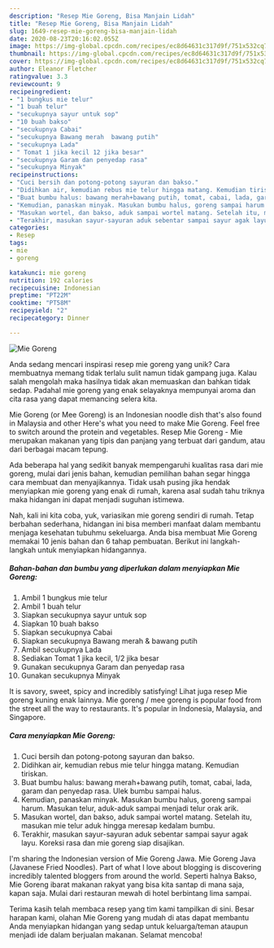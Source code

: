 ```yaml
---
description: "Resep Mie Goreng, Bisa Manjain Lidah"
title: "Resep Mie Goreng, Bisa Manjain Lidah"
slug: 1649-resep-mie-goreng-bisa-manjain-lidah
date: 2020-08-23T20:16:02.055Z
image: https://img-global.cpcdn.com/recipes/ec8d64631c317d9f/751x532cq70/mie-goreng-foto-resep-utama.jpg
thumbnail: https://img-global.cpcdn.com/recipes/ec8d64631c317d9f/751x532cq70/mie-goreng-foto-resep-utama.jpg
cover: https://img-global.cpcdn.com/recipes/ec8d64631c317d9f/751x532cq70/mie-goreng-foto-resep-utama.jpg
author: Eleanor Fletcher
ratingvalue: 3.3
reviewcount: 9
recipeingredient:
- "1 bungkus mie telur"
- "1 buah telur"
- "secukupnya sayur untuk sop"
- "10 buah bakso"
- "secukupnya Cabai"
- "secukupnya Bawang merah  bawang putih"
- "secukupnya Lada"
- " Tomat 1 jika kecil 12 jika besar"
- "secukupnya Garam dan penyedap rasa"
- "secukupnya Minyak"
recipeinstructions:
- "Cuci bersih dan potong-potong sayuran dan bakso."
- "Didihkan air, kemudian rebus mie telur hingga matang. Kemudian tiriskan."
- "Buat bumbu halus: bawang merah+bawang putih, tomat, cabai, lada, garam dan penyedap rasa. Ulek bumbu sampai halus."
- "Kemudian, panaskan minyak. Masukan bumbu halus, goreng sampai harum. Masukan telur, aduk-aduk sampai menjadi telur orak arik."
- "Masukan wortel, dan bakso, aduk sampai wortel matang. Setelah itu, masukan mie telur aduk hingga meresap kedalam bumbu."
- "Terakhir, masukan sayur-sayuran aduk sebentar sampai sayur agak layu. Koreksi rasa dan mie goreng siap disajikan."
categories:
- Resep
tags:
- mie
- goreng

katakunci: mie goreng 
nutrition: 192 calories
recipecuisine: Indonesian
preptime: "PT22M"
cooktime: "PT58M"
recipeyield: "2"
recipecategory: Dinner

---
```



![Mie Goreng](https://img-global.cpcdn.com/recipes/ec8d64631c317d9f/751x532cq70/mie-goreng-foto-resep-utama.jpg)

Anda sedang mencari inspirasi resep mie goreng yang unik? Cara membuatnya memang tidak terlalu sulit namun tidak gampang juga. Kalau salah mengolah maka hasilnya tidak akan memuaskan dan bahkan tidak sedap. Padahal mie goreng yang enak selayaknya mempunyai aroma dan cita rasa yang dapat memancing selera kita.

Mie Goreng (or Mee Goreng) is an Indonesian noodle dish that&#39;s also found in Malaysia and other Here&#39;s what you need to make Mie Goreng. Feel free to switch around the protein and vegetables. Resep Mie Goreng - Mie merupakan makanan yang tipis dan panjang yang terbuat dari gandum, atau dari berbagai macam tepung.

Ada beberapa hal yang sedikit banyak mempengaruhi kualitas rasa dari mie goreng, mulai dari jenis bahan, kemudian pemilihan bahan segar hingga cara membuat dan menyajikannya. Tidak usah pusing jika hendak menyiapkan mie goreng yang enak di rumah, karena asal sudah tahu triknya maka hidangan ini dapat menjadi suguhan istimewa.


Nah, kali ini kita coba, yuk, variasikan mie goreng sendiri di rumah. Tetap berbahan sederhana, hidangan ini bisa memberi manfaat dalam membantu menjaga kesehatan tubuhmu sekeluarga. Anda bisa membuat Mie Goreng memakai 10 jenis bahan dan 6 tahap pembuatan. Berikut ini langkah-langkah untuk menyiapkan hidangannya.

<!--inarticleads1-->

##### Bahan-bahan dan bumbu yang diperlukan dalam menyiapkan Mie Goreng:

1. Ambil 1 bungkus mie telur
1. Ambil 1 buah telur
1. Siapkan secukupnya sayur untuk sop
1. Siapkan 10 buah bakso
1. Siapkan secukupnya Cabai
1. Siapkan secukupnya Bawang merah &amp; bawang putih
1. Ambil secukupnya Lada
1. Sediakan  Tomat 1 jika kecil, 1/2 jika besar
1. Gunakan secukupnya Garam dan penyedap rasa
1. Gunakan secukupnya Minyak


It is savory, sweet, spicy and incredibly satisfying! Lihat juga resep Mie goreng kuning enak lainnya. Mie goreng / mee goreng is popular food from the street all the way to restaurants. It&#39;s popular in Indonesia, Malaysia, and Singapore. 

<!--inarticleads2-->

##### Cara menyiapkan Mie Goreng:

1. Cuci bersih dan potong-potong sayuran dan bakso.
1. Didihkan air, kemudian rebus mie telur hingga matang. Kemudian tiriskan.
1. Buat bumbu halus: bawang merah+bawang putih, tomat, cabai, lada, garam dan penyedap rasa. Ulek bumbu sampai halus.
1. Kemudian, panaskan minyak. Masukan bumbu halus, goreng sampai harum. Masukan telur, aduk-aduk sampai menjadi telur orak arik.
1. Masukan wortel, dan bakso, aduk sampai wortel matang. Setelah itu, masukan mie telur aduk hingga meresap kedalam bumbu.
1. Terakhir, masukan sayur-sayuran aduk sebentar sampai sayur agak layu. Koreksi rasa dan mie goreng siap disajikan.


I&#39;m sharing the Indonesian version of Mie Goreng Jawa. Mie Goreng Java (Javanese Fried Noodles). Part of what I love about blogging is discovering incredibly talented bloggers from around the world. Seperti halnya Bakso, Mie Goreng ibarat makanan rakyat yang bisa kita santap di mana saja, kapan saja. Mulai dari restauran mewah di hotel berbintang lima sampai. 

Terima kasih telah membaca resep yang tim kami tampilkan di sini. Besar harapan kami, olahan Mie Goreng yang mudah di atas dapat membantu Anda menyiapkan hidangan yang sedap untuk keluarga/teman ataupun menjadi ide dalam berjualan makanan. Selamat mencoba!
